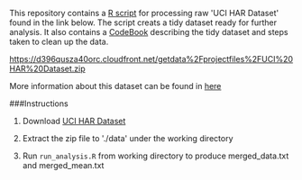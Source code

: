 This repository contains a [R script](./run_analysis.R) for processing raw 'UCI HAR Dataset' found in the link below. The script creats a tidy dataset ready for further analysis. It also contains a [CodeBook](./CodeBook.md) describing the tidy dataset and steps taken to clean up the data. 

  https://d396qusza40orc.cloudfront.net/getdata%2Fprojectfiles%2FUCI%20HAR%20Dataset.zip

More information about this dataset can be found in [here](http://archive.ics.uci.edu/ml/datasets/Human+Activity+Recognition+Using+Smartphones)


###Instructions

1. Download [UCI HAR Dataset](https://d396qusza40orc.cloudfront.net/getdata%2Fprojectfiles%2FUCI%20HAR%20Dataset.zip)

2. Extract the zip file to './data' under the working directory

3. Run `run_analysis.R` from working directory to produce merged_data.txt and merged_mean.txt

